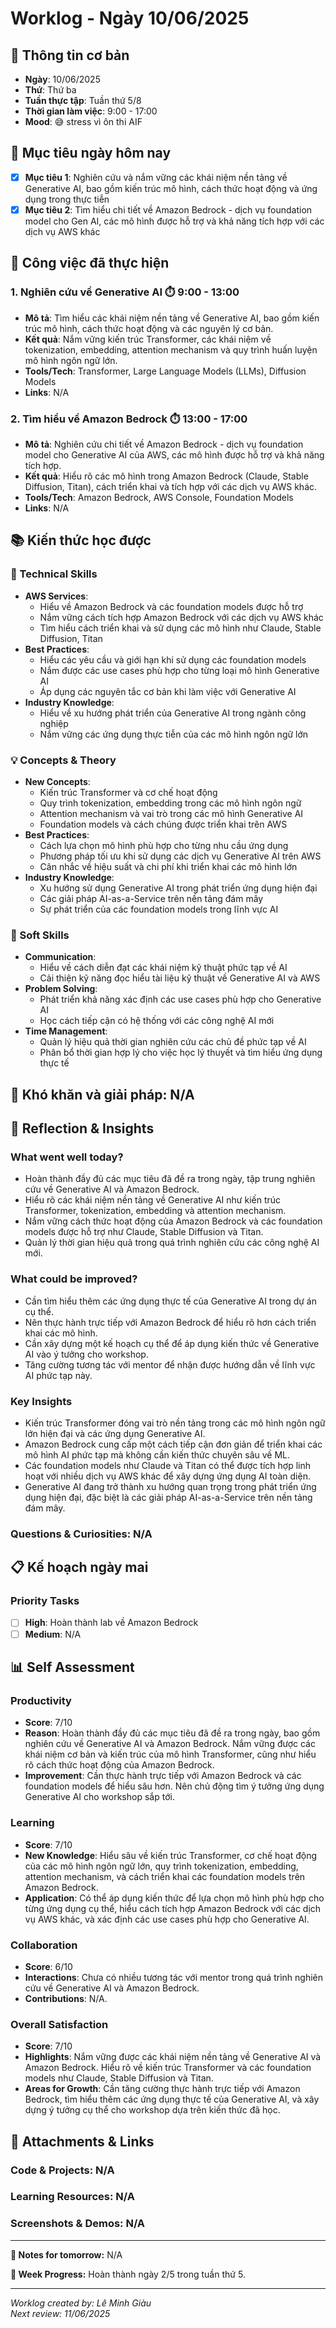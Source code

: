 # Worklog - Ngày 10/06/2025

## 📅 Thông tin cơ bản
- **Ngày**: 10/06/2025
- **Thứ**: Thứ ba
- **Tuần thực tập**: Tuần thứ 5/8
- **Thời gian làm việc**: 9:00 - 17:00
- **Mood**: 😅 stress vì ôn thi AIF

## 🎯 Mục tiêu ngày hôm nay
- [x] **Mục tiêu 1**: Nghiên cứu và nắm vững các khái niệm nền tảng về Generative AI, bao gồm kiến trúc mô hình, cách thức hoạt động và ứng dụng trong thực tiễn
- [x] **Mục tiêu 2**: Tìm hiểu chi tiết về Amazon Bedrock - dịch vụ foundation model cho Gen AI, các mô hình được hỗ trợ và khả năng tích hợp với các dịch vụ AWS khác

## 💼 Công việc đã thực hiện

### 1. Nghiên cứu về Generative AI ⏱️ 9:00 - 13:00
- **Mô tả**: Tìm hiểu các khái niệm nền tảng về Generative AI, bao gồm kiến trúc mô hình, cách thức hoạt động và các nguyên lý cơ bản.
- **Kết quả**: Nắm vững kiến trúc Transformer, các khái niệm về tokenization, embedding, attention mechanism và quy trình huấn luyện mô hình ngôn ngữ lớn.
- **Tools/Tech**: Transformer, Large Language Models (LLMs), Diffusion Models
- **Links**: N/A

### 2. Tìm hiểu về Amazon Bedrock ⏱️ 13:00 - 17:00
- **Mô tả**: Nghiên cứu chi tiết về Amazon Bedrock - dịch vụ foundation model cho Generative AI của AWS, các mô hình được hỗ trợ và khả năng tích hợp.
- **Kết quả**: Hiểu rõ các mô hình trong Amazon Bedrock (Claude, Stable Diffusion, Titan), cách triển khai và tích hợp với các dịch vụ AWS khác.
- **Tools/Tech**: Amazon Bedrock, AWS Console, Foundation Models
- **Links**: N/A

## 📚 Kiến thức học được

### 🔧 Technical Skills
- **AWS Services**: 
	- Hiểu về Amazon Bedrock và các foundation models được hỗ trợ
	- Nắm vững cách tích hợp Amazon Bedrock với các dịch vụ AWS khác
	- Tìm hiểu cách triển khai và sử dụng các mô hình như Claude, Stable Diffusion, Titan
- **Best Practices**: 
	- Hiểu các yêu cầu và giới hạn khi sử dụng các foundation models
	- Nắm được các use cases phù hợp cho từng loại mô hình Generative AI
	- Áp dụng các nguyên tắc cơ bản khi làm việc với Generative AI
- **Industry Knowledge**: 
	- Hiểu về xu hướng phát triển của Generative AI trong ngành công nghiệp
	- Nắm vững các ứng dụng thực tiễn của các mô hình ngôn ngữ lớn

### 💡 Concepts & Theory
- **New Concepts**: 
	- Kiến trúc Transformer và cơ chế hoạt động
	- Quy trình tokenization, embedding trong các mô hình ngôn ngữ
	- Attention mechanism và vai trò trong các mô hình Generative AI
	- Foundation models và cách chúng được triển khai trên AWS
- **Best Practices**: 
	- Cách lựa chọn mô hình phù hợp cho từng nhu cầu ứng dụng
	- Phương pháp tối ưu khi sử dụng các dịch vụ Generative AI trên AWS
	- Cân nhắc về hiệu suất và chi phí khi triển khai các mô hình lớn
- **Industry Knowledge**: 
	- Xu hướng sử dụng Generative AI trong phát triển ứng dụng hiện đại
	- Các giải pháp AI-as-a-Service trên nền tảng đám mây
	- Sự phát triển của các foundation models trong lĩnh vực AI

### 🤝 Soft Skills
- **Communication**: 
	- Hiểu về cách diễn đạt các khái niệm kỹ thuật phức tạp về AI
	- Cải thiện kỹ năng đọc hiểu tài liệu kỹ thuật về Generative AI và AWS
- **Problem Solving**: 
	- Phát triển khả năng xác định các use cases phù hợp cho Generative AI
	- Học cách tiếp cận có hệ thống với các công nghệ AI mới
- **Time Management**: 
	- Quản lý hiệu quả thời gian nghiên cứu các chủ đề phức tạp về AI
	- Phân bổ thời gian hợp lý cho việc học lý thuyết và tìm hiểu ứng dụng thực tế

## 🚧 Khó khăn và giải pháp: N/A

## 💭 Reflection & Insights

### What went well today?
- Hoàn thành đầy đủ các mục tiêu đã đề ra trong ngày, tập trung nghiên cứu về Generative AI và Amazon Bedrock.
- Hiểu rõ các khái niệm nền tảng về Generative AI như kiến trúc Transformer, tokenization, embedding và attention mechanism.
- Nắm vững cách thức hoạt động của Amazon Bedrock và các foundation models được hỗ trợ như Claude, Stable Diffusion và Titan.
- Quản lý thời gian hiệu quả trong quá trình nghiên cứu các công nghệ AI mới.

### What could be improved?
- Cần tìm hiểu thêm các ứng dụng thực tế của Generative AI trong dự án cụ thể.
- Nên thực hành trực tiếp với Amazon Bedrock để hiểu rõ hơn cách triển khai các mô hình.
- Cần xây dựng một kế hoạch cụ thể để áp dụng kiến thức về Generative AI vào ý tưởng cho workshop.
- Tăng cường tương tác với mentor để nhận được hướng dẫn về lĩnh vực AI phức tạp này.

### Key Insights
- Kiến trúc Transformer đóng vai trò nền tảng trong các mô hình ngôn ngữ lớn hiện đại và các ứng dụng Generative AI.
- Amazon Bedrock cung cấp một cách tiếp cận đơn giản để triển khai các mô hình AI phức tạp mà không cần kiến thức chuyên sâu về ML.
- Các foundation models như Claude và Titan có thể được tích hợp linh hoạt với nhiều dịch vụ AWS khác để xây dựng ứng dụng AI toàn diện.
- Generative AI đang trở thành xu hướng quan trọng trong phát triển ứng dụng hiện đại, đặc biệt là các giải pháp AI-as-a-Service trên nền tảng đám mây.

### Questions & Curiosities: N/A

## 📋 Kế hoạch ngày mai

### Priority Tasks
- [ ] **High**: Hoàn thành lab về Amazon Bedrock
- [ ] **Medium**: N/A
## 📊 Self Assessment

### Productivity
- **Score**: 7/10
- **Reason**: Hoàn thành đầy đủ các mục tiêu đã đề ra trong ngày, bao gồm nghiên cứu về Generative AI và Amazon Bedrock. Nắm vững được các khái niệm cơ bản và kiến trúc của mô hình Transformer, cũng như hiểu rõ cách thức hoạt động của Amazon Bedrock.
- **Improvement**: Cần thực hành trực tiếp với Amazon Bedrock và các foundation models để hiểu sâu hơn. Nên chủ động tìm ý tưởng ứng dụng Generative AI cho workshop sắp tới.

### Learning
- **Score**: 7/10
- **New Knowledge**: Hiểu sâu về kiến trúc Transformer, cơ chế hoạt động của các mô hình ngôn ngữ lớn, quy trình tokenization, embedding, attention mechanism, và cách triển khai các foundation models trên Amazon Bedrock.
- **Application**: Có thể áp dụng kiến thức để lựa chọn mô hình phù hợp cho từng ứng dụng cụ thể, hiểu cách tích hợp Amazon Bedrock với các dịch vụ AWS khác, và xác định các use cases phù hợp cho Generative AI.

### Collaboration
- **Score**: 6/10
- **Interactions**: Chưa có nhiều tương tác với mentor trong quá trình nghiên cứu về Generative AI và Amazon Bedrock.
- **Contributions**: N/A.

### Overall Satisfaction
- **Score**: 7/10
- **Highlights**: Nắm vững được các khái niệm nền tảng về Generative AI và Amazon Bedrock. Hiểu rõ về kiến trúc Transformer và các foundation models như Claude, Stable Diffusion và Titan.
- **Areas for Growth**: Cần tăng cường thực hành trực tiếp với Amazon Bedrock, tìm hiểu thêm các ứng dụng thực tế của Generative AI, và xây dựng ý tưởng cụ thể cho workshop dựa trên kiến thức đã học.

## 📎 Attachments & Links

### Code & Projects: N/A

### Learning Resources: N/A

### Screenshots & Demos: N/A

---

**📝 Notes for tomorrow:** N/A

**🎯 Week Progress:** Hoàn thành ngày 2/5 trong tuần thứ 5.

---
*Worklog created by: Lê Minh Giàu*  
*Next review: 11/06/2025*
